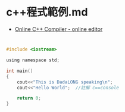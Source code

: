 # c++程式範例.md

- [Online C++ Compiler - online editor](https://www.onlinegdb.com/online_c++_compiler)

#
```c
#include <iostream>

using namespace std;

int main()
{
    cout<<"This is DadaLONG speaking\n"; 
    cout<<"Hello World";  //註解 c==console

    return 0;
}

```
